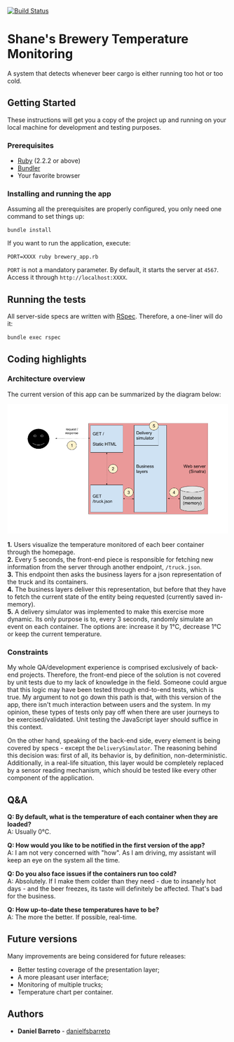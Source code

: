[![Build Status](https://travis-ci.org/danielfsbarreto/brewery.svg?branch=master)](https://travis-ci.org/danielfsbarreto/brewery)

# Shane's Brewery Temperature Monitoring

A system that detects whenever beer cargo is either running too hot or too cold.

## Getting Started

These instructions will get you a copy of the project up and running on your local machine for development and testing purposes.

### Prerequisites

- [Ruby](https://www.ruby-lang.org/en/) (2.2.2 or above)
- [Bundler](https://bundler.io/)
- Your favorite browser

### Installing and running the app

Assuming all the prerequisites are properly configured, you only need one command to set things up:

```
bundle install
```

If you want to run the application, execute:

```
PORT=XXXX ruby brewery_app.rb
```

`PORT` is not a mandatory parameter. By default, it starts the server at `4567`. Access it through `http://localhost:XXXX`.

## Running the tests

All server-side specs are written with [RSpec](http://rspec.info/). Therefore, a one-liner will do it:

```
bundle exec rspec
```

## Coding highlights

### Architecture overview

The current version of this app can be summarized by the diagram below:

![High-level Schema](schema.png)

**1.** Users visualize the temperature monitored of each beer container through the homepage.  
**2.** Every 5 seconds, the front-end piece is responsible for fetching new information from the server through another endpoint, `/truck.json`.  
**3.** This endpoint then asks the business layers for a json representation of the truck and its containers.  
**4.** The business layers deliver this representation, but before that they have to fetch the current state of the entity being requested (currently saved in-memory).  
**5.** A delivery simulator was implemented to make this exercise more dynamic. Its only purpose is to, every 3 seconds, randomly simulate an event on each container. The options are: increase it by 1°C, decrease 1°C or keep the current temperature.

### Constraints

My whole QA/development experience is comprised exclusively of back-end projects. Therefore, the front-end piece of the solution is not covered by unit tests due to my lack of knowledge in the field. Someone could argue that this logic may have been tested through end-to-end tests, which is true. My argument to not go down this path is that, with this version of the app, there isn't much interaction between users and the system. In my opinion, these types of tests only pay off when there are user journeys to be exercised/validated. Unit testing the JavaScript layer should suffice in this context.

On the other hand, speaking of the back-end side, every element is being covered by specs - except the `DeliverySimulator`. The reasoning behind this decision was: first of all, its behavior is, by definition, non-deterministic. Additionally, in a real-life situation, this layer would be completely replaced by a sensor reading mechanism, which should be tested like every other component of the application.

## Q&A

**Q: By default, what is the temperature of each container when they are loaded?**  
A: Usually 0°C.

**Q: How would you like to be notified in the first version of the app?**  
A: I am not very concerned with "how". As I am driving, my assistant will keep an eye on the system all the time.

**Q: Do you also face issues if the containers run too cold?**  
A: Absolutely. If I make them colder than they need - due to insanely hot days - and the beer freezes, its taste will definitely be affected. That's bad for the business.

**Q: How up-to-date these temperatures have to be?**  
A: The more the better. If possible, real-time.

## Future versions

Many improvements are being considered for future releases:
- Better testing coverage of the presentation layer;
- A more pleasant user interface;
- Monitoring of multiple trucks;
- Temperature chart per container.

## Authors

* **Daniel Barreto** - [danielfsbarreto](https://github.com/danielfsbarreto)
